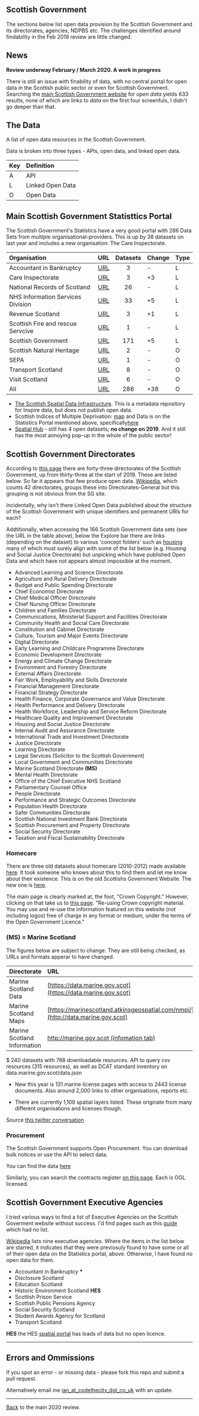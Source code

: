 ## Scottish Government
The sections below list open data provision by the Scottish Government and its directorates, agencies, NDPBS etc. The challenges identified around findability in the Feb 2019 review are little changed. 

## News
__Review underway February / March 2020. A work in progress__

There is still an issue with finability of data, with no central portal for open data in the Scottish public sector or even for Scottish Government. Searching the [main Scottish Government website](https://www.gov.scot/) for _open data_ yields 633 results, none of which are links to _data_ on the first four screenfuls, I didn't go deeper than that.  

## The Data
A list of open data resources in the Scottish Government. 

Data is broken into three types - APIs, open data, and linked open data.

| Key     | Definition |
| :------ |:-----------| 
|A|API|
|L|Linked Open Data|
|O|Open Data|

## Main Scottish Government Statisttics Portal
The Scottish Government's Statistics have a very good portal with 286 Data Sets from multiple organisational-providers. This is up by 38 datasets on last year and includes a new organisation: The Care Inspectorate. 


| Organisation      | URL         | Datasets |Change|Type|
| :------------- |:-------------| :-----:|:----|:----|
|Accountant in Bankruptcy|[URL](https://statistics.gov.scot/resource?uri=http%3A%2F%2Fstatistics.gov.scot%2Fdef%2Fconcept%2Ffolders%2Forganisations%2Faccountant-in-bankruptcy) |3|-|L|
|Care Inspectorate|[URL](https://statistics.gov.scot/resource?uri=http%3A%2F%2Fstatistics.gov.scot%2Fdef%2Fconcept%2Ffolders%2Forganisations%2Fcare-inspectorate) |3|+3|L|
|National Records of Scotland|[URL](https://statistics.gov.scot/resource?uri=http%3A%2F%2Fstatistics.gov.scot%2Fdef%2Fconcept%2Ffolders%2Forganisations%2Fnational-records-of-scotland) |26|-|L|
|NHS Information Services Division|[URL](https://statistics.gov.scot/resource?uri=http%3A%2F%2Fstatistics.gov.scot%2Fdef%2Fconcept%2Ffolders%2Forganisations%2Fnhs-information-services-division) |33|+5|L|
|Revenue Scotland|[URL](https://statistics.gov.scot/resource?uri=http%3A%2F%2Fstatistics.gov.scot%2Fdef%2Fconcept%2Ffolders%2Forganisations%2Frevenue-scotland) |3|+1|L|
|Scottish Fire and rescue Servcive|[URL](https://statistics.gov.scot/resource?uri=http%3A%2F%2Fstatistics.gov.scot%2Fdef%2Fconcept%2Ffolders%2Forganisations%2Fscottish-fire-and-rescue-service) |1|-|L|
|Scottish Government|[URL](https://statistics.gov.scot/resource?uri=http%3A%2F%2Fstatistics.gov.scot%2Fdef%2Fconcept%2Ffolders%2Forganisations%2Fscottish-government) |171|+5|L|
|Scottish Natural Heritage|[URL](https://statistics.gov.scot/resource?uri=http%3A%2F%2Fstatistics.gov.scot%2Fdef%2Fconcept%2Ffolders%2Forganisations%2Fscottish-natural-heritage) |2|-|O|
|SEPA|[URL](https://statistics.gov.scot/resource?uri=http%3A%2F%2Fstatistics.gov.scot%2Fdef%2Fconcept%2Ffolders%2Forganisations%2Fsepa) |1|-|O|
|Transport Scotland|[URL](https://statistics.gov.scot/resource?uri=http%3A%2F%2Fstatistics.gov.scot%2Fdef%2Fconcept%2Ffolders%2Forganisations%2Ftransport-scotland) |8|-|O|
|Visit Scotland|[URL](https://statistics.gov.scot/resource?uri=http%3A%2F%2Fstatistics.gov.scot%2Fdef%2Fconcept%2Ffolders%2Forganisations%2Fvisitscotland) |6|-|O|
|All|[URL](https://statistics.gov.scot/data_home) |286|+38|O|

 - [The Scottish Spatial Data Infrastructure](http://spatialdata.gov.scot/geonetwork/srv/eng/catalog.search#/home). This is a metadata repository for Inspire data, but does not publish open data.
- Scottish Indices of Multiple Deprivation: [map](http://simd.scot/2016/#/simd2016/BTTTFTT/9/-4.0000/55.9000/) and Data is on the Statistics Portal mentioned above, specifically[here](https://statistics.gov.scot/resource?uri=http%3A%2F%2Fstatistics.gov.scot%2Fdata%2Fscottish-index-of-multiple-deprivation)
 - [Spatial Hub](http://www.spatialhub.scot/get-data/) - still has 4 open datasets; __no change on 2019__. And it still has the most annoying pop-up in the whole of the public sector!

## Scottish Government Directorates
According to [this page](https://www.gov.scot/about/how-government-is-run/directorates/) there are forty-three directorates of the Scottish Government, up from thirty-three at the start of 2019. These are listed below. So far it appears that few produce open data. [Wikipedia](https://en.wikipedia.org/wiki/Directorates_of_the_Scottish_Government), which counts 42 directorates, groups these into Directorates-General but this grouping is not obvious from the SG site. 

Incidentally, why isn't there Linked Open Data published about the structure of the Scottish Government with unique identifiers and permanent URIs for each? 

Addtitionally, when accessing the 166 Scottish Government data sets (see the URL in the table above), below the Explore bar there are links (depending on the dataset) to various 'concept folders' such as [housing](https://statistics.gov.scot/resource?uri=http%3A%2F%2Fstatistics.gov.scot%2Fdef%2Fconcept%2Ffolders%2Fthemes%2Fhousing) many of which must surely align with some of the list below (e.g. Housing and Social Justice Directorate) but unpicking which have published Open Data and which have not appears almost impossible at the moment.


- Advanced Learning and Science Directorate
- Agriculture and Rural Delivery Directorate
- Budget and Public Spending Directorate
- Chief Economist Directorate
- Chief Medical Officer Directorate
- Chief Nursing Officer Directorate
- Children and Families Directorate
- Communications, Ministerial Support and Facilities Directorate
- Community Health and Social Care Directorate
- Constitution and Cabinet Directorate
- Culture, Tourism and Major Events Directorate
- Digital Directorate
- Early Learning and Childcare Programme Directorate
- Economic Development Directorate
- Energy and Climate Change Directorate
- Environment and Forestry Directorate
- External Affairs Directorate
- Fair Work, Employability and Skills Directorate
- Financial Management Directorate
- Financial Strategy Directorate
- Health Finance, Corporate Governance and Value Directorate
- Health Performance and Delivery Directorate
- Health Workforce, Leadership and Service Reform Directorate
- Healthcare Quality and Improvement Directorate
- Housing and Social Justice Directorate
- Internal Audit and Assurance Directorate
- International Trade and Investment Directorate
- Justice Directorate
- Learning Directorate
- Legal Services (Solicitor to the Scottish Government)
- Local Government and Communities Directorate
- Marine Scotland Directorate __(MS)__
- Mental Health Directorate
- Office of the Chief Executive NHS Scotland
- Parliamentary Counsel Office
- People Directorate
- Performance and Strategic Outcomes Directorate
- Population Health Directorate
- Safer Communities Directorate
- Scottish National Investment Bank Directorate
- Scottish Procurement and Property Directorate
- Social Security Directorate
- Taxation and Fiscal Sustainability Directorate

### Homecare 
There are three old datasets about homecare (2010-2012) made available [here](https://www2.gov.scot/Topics/Statistics/Browse/Health/Data/HomeCare/HSC-Datasets-HCPRF). It took someone who knows about this to find them and let me know about their existence. This is on the old Scottishs Government Website. The new one is [here](https://www.gov.scot/).

The main page is clearly marked at, the foot, "Crown Copyright." However, clicking on that take us to [this page](https://www2.gov.scot/CrownCopyright). "Re-using Crown copyright material. You may use and re-use the information featured on this website (not including logos) free of charge in any format or medium, under the terms of the Open Government Licence." 

### (MS) =  Marine Scotland

The figures below are subject to change. They are still being checked, as URLs and formats apperar to have changed. 

| Directorate   | URL         | Datasets |Change| Type|
| :------------- |:-------------| :-----:|:---:|:---:|
|Marine Scotland Data|[https://data.marine.gov.scot](https://data.marine.gov.scot)|240 $| +30 |OA|
|Marine Scotland Maps|[https://marinescotland.atkinsgeospatial.com/nmpi/](http://data.marine.gov.scot)| 1109|tbc |(O)|
|Marine Scotland Information|[http://marine.gov.scot (infomation tab)](http://marine.gov.scot)|366 $||O|

$ 240 datasets with 768 downloadable resources. API to query csv resources (315 resources), as well as DCAT standard inventory on data.marine.gov.scot/data.json
* New this year is 131 marine license pages with access to 2443 license documents. Also around 2,000 links to other organisations, reports etc.
+ There are currently 1,109 spatial layers listed. These originate from many different organisations and licenses though.

Source [this twitter conversation](https://twitter.com/overchord/status/1235148356084740096)


### Procurement
The Scottish Government supports Open Procurement. You can download bulk notices or use the API to select data. 

You can find the data [here](https://www.publiccontractsscotland.gov.uk/NoticeDownload/Download.aspx)

Similarly, you can search the contracts register [on this page](https://www.publiccontractsscotland.gov.uk/Contracts/Contracts_Search.aspx?AuthID=AA10482). Each is OGL licensed. 

## Scottish Government Executive Agencies
I tried various ways to find a list of Executive Agencies on the Scottish Goverment website without success. I'd find pages such as this [guide](https://www.gov.scot/publications/public-bodies-in-scotland-guide/) which had no list. 

[Wikipedia](https://en.wikipedia.org/wiki/Executive_agencies_of_the_Scottish_Government) lists nine executive agencies.
Where the items in the list below are starred, it indicates that they were previosuly found to have some or all of their open data on the Statistics portal, above. Otherwise, I have found no open data for them.

- Accountant in Bankruptcy __*__
- Disclosure Scotland
- Education Scotland
- Historic Environment Scotland __HES__
- Scottish Prison Service
- Scottish Public Pensions Agency
- Social Security Scotland
- Student Awards Agency for Scotland
- Transport Scotland

__HES__ the HES [spatial portal](https://portal.historicenvironment.scot/spatialdownloads) has loads of data but no open licence. 

---
## Errors and Ommissions
If you spot an error - or missing data - please fork this repo and submit a pull request. 

Alternatively email me [ian_at_codethecity_dot_co_uk](mailto:ian@codethecity.co.uk) with an update. 

---

[Back](README.md) to the main 2020 review. 